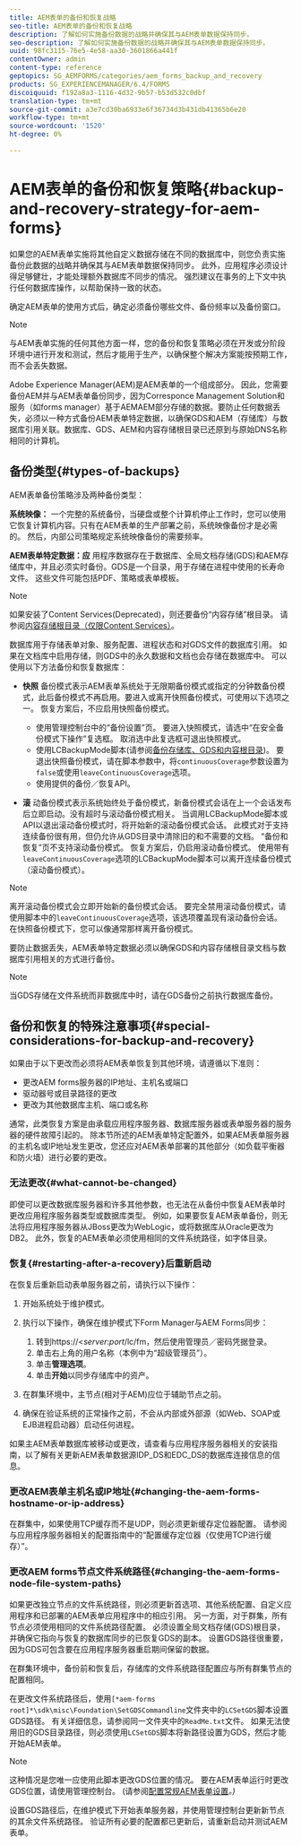 ```yaml
---
title: AEM表单的备份和恢复战略
seo-title: AEM表单的备份和恢复战略
description: 了解如何实施备份数据的战略并确保其与AEM表单数据保持同步。
seo-description: 了解如何实施备份数据的战略并确保其与AEM表单数据保持同步。
uuid: 98fc3115-76e5-4e58-aa30-3601866a441f
contentOwner: admin
content-type: reference
geptopics: SG_AEMFORMS/categories/aem_forms_backup_and_recovery
products: SG_EXPERIENCEMANAGER/6.4/FORMS
discoiquuid: f192a8a3-1116-4d32-9b57-b53d532c0dbf
translation-type: tm+mt
source-git-commit: a3e7cd30ba6933e6f36734d3b431db41365b6e20
workflow-type: tm+mt
source-wordcount: '1520'
ht-degree: 0%

---
```



# AEM表单的备份和恢复策略{#backup-and-recovery-strategy-for-aem-forms}

如果您的AEM表单实施将其他自定义数据存储在不同的数据库中，则您负责实施备份此数据的战略并确保其与AEM表单数据保持同步。 此外，应用程序必须设计得足够健壮，才能处理额外数据库不同步的情况。 强烈建议在事务的上下文中执行任何数据库操作，以帮助保持一致的状态。

确定AEM表单的使用方式后，确定必须备份哪些文件、备份频率以及备份窗口。

>[!NOTE]
>
>与AEM表单实施的任何其他方面一样，您的备份和恢复策略必须在开发或分阶段环境中进行开发和测试，然后才能用于生产，以确保整个解决方案能按预期工作，而不会丢失数据。

Adobe Experience Manager(AEM)是AEM表单的一个组成部分。 因此，您需要备份AEM并与AEM表单备份同步，因为Corresponce Management Solution和服务（如forms manager）基于AEMAEM部分存储的数据。要防止任何数据丢失，必须以一种方式备份AEM表单特定数据，以确保GDS和AEM（存储库）与数据库引用关联。数据库、GDS、AEM和内容存储根目录已还原到与原始DNS名称相同的计算机。

## 备份类型{#types-of-backups}

AEM表单备份策略涉及两种备份类型：

**系统映像：** 一个完整的系统备份，当硬盘或整个计算机停止工作时，您可以使用它恢复计算机内容。只有在AEM表单的生产部署之前，系统映像备份才是必需的。 然后，内部公司策略规定系统映像备份的需要频率。

**AEM表单特定数据：应** 用程序数据存在于数据库、全局文档存储(GDS)和AEM存储库中，并且必须实时备份。GDS是一个目录，用于存储在进程中使用的长寿命文件。 这些文件可能包括PDF、策略或表单模板。

>[!NOTE]
>
>如果安装了Content Services(Deprecated)，则还要备份“内容存储”根目录。 请参阅[内容存储根目录（仅限Content Services）](/help/forms/using/admin-help/files-back-recover.md#content-storage-root-directory-content-services-only)。

数据库用于存储表单对象、服务配置、进程状态和对GDS文件的数据库引用。 如果在文档库中启用存储，则GDS中的永久数据和文档也会存储在数据库中。 可以使用以下方法备份和恢复数据库：

* **快照** 备份模式表示AEM表单系统处于无限期备份模式或指定的分钟数备份模式，此后备份模式不再启用。要进入或离开快照备份模式，可使用以下选项之一。 恢复方案后，不应启用快照备份模式。

   * 使用管理控制台中的“备份设置”页。 要进入快照模式，请选中“在安全备份模式下操作”复选框。 取消选中此复选框可退出快照模式。
   * 使用LCBackupMode脚本(请参阅[备份存储库、GDS和内容根目录](/help/forms/using/admin-help/backing-aem-forms-data.md#back-up-the-database-gds-aem-repository-and-content-storage-root-directories))。 要退出快照备份模式，请在脚本参数中，将`continuousCoverage`参数设置为`false`或使用`leaveContinuousCoverage`选项。
   * 使用提供的备份／恢复API。 <!-- Fix broken link(see AEM forms API Reference section on AEM Forms Help and Tutorials page).-->

* **滚** 动备份模式表示系统始终处于备份模式，新备份模式会话在上一个会话发布后立即启动。没有超时与滚动备份模式相关。 当调用LCBackupMode脚本或API以退出滚动备份模式时，将开始新的滚动备份模式会话。 此模式对于支持连续备份很有用，但仍允许从GDS目录中清除旧的和不需要的文档。 “备份和恢复”页不支持滚动备份模式。 恢复方案后，仍启用滚动备份模式。 使用带有`leaveContinuousCoverage`选项的LCBackupMode脚本可以离开连续备份模式（滚动备份模式）。

>[!NOTE]
>
>离开滚动备份模式会立即开始新的备份模式会话。 要完全禁用滚动备份模式，请使用脚本中的`leaveContinuousCoverage`选项，该选项覆盖现有滚动备份会话。 在快照备份模式下，您可以像通常那样离开备份模式。

要防止数据丢失，AEM表单特定数据必须以确保GDS和内容存储根目录文档与数据库引用相关的方式进行备份。

>[!NOTE]
>
>当GDS存储在文件系统而非数据库中时，请在GDS备份之前执行数据库备份。

## 备份和恢复的特殊注意事项{#special-considerations-for-backup-and-recovery}

如果由于以下更改而必须将AEM表单恢复到其他环境，请遵循以下准则：

* 更改AEM forms服务器的IP地址、主机名或端口
* 驱动器号或目录路径的更改
* 更改为其他数据库主机、端口或名称

通常，此类恢复方案是由承载应用程序服务器、数据库服务器或表单服务器的服务器的硬件故障引起的。 除本节所述的AEM表单特定配置外，如果AEM表单服务器的主机名或IP地址发生更改，您还应对AEM表单部署的其他部分（如负载平衡器和防火墙）进行必要的更改。

### 无法更改{#what-cannot-be-changed}

即使可以更改数据库服务器和许多其他参数，也无法在从备份中恢复AEM表单时更改应用程序服务器类型或数据库类型。 例如，如果要恢复AEM表单备份，则无法将应用程序服务器从JBoss更改为WebLogic，或将数据库从Oracle更改为DB2。 此外，恢复的AEM表单必须使用相同的文件系统路径，如字体目录。

### 恢复{#restarting-after-a-recovery}后重新启动

在恢复后重新启动表单服务器之前，请执行以下操作：

1. 开始系统处于维护模式。
1. 执行以下操作，确保在维护模式下Form Manager与AEM Forms同步：

   1. 转到https://&lt;*server*:*port*/lc/fm，然后使用管理员／密码凭据登录。
   1. 单击右上角的用户名称（本例中为“超级管理员”）。
   1. 单击&#x200B;**管理选项**。
   1. 单击&#x200B;**开始**&#x200B;以同步存储库中的资产。

1. 在群集环境中，主节点(相对于AEM)应位于辅助节点之前。
1. 确保在验证系统的正常操作之前，不会从内部或外部源（如Web、SOAP或EJB进程启动器）启动任何进程。

如果主AEM表单数据库被移动或更改，请查看与应用程序服务器相关的安装指南，以了解有关更新AEM表单数据源IDP_DS和EDC_DS的数据库连接信息的信息。

### 更改AEM表单主机名或IP地址{#changing-the-aem-forms-hostname-or-ip-address}

在群集中，如果使用TCP缓存而不是UDP，则必须更新缓存定位器配置。 请参阅与应用程序服务器相关的配置指南中的“配置缓存定位器（仅使用TCP进行缓存）”。

### 更改AEM forms节点文件系统路径{#changing-the-aem-forms-node-file-system-paths}

如果更改独立节点的文件系统路径，则必须更新首选项、其他系统配置、自定义应用程序和已部署的AEM表单应用程序中的相应引用。 另一方面，对于群集，所有节点必须使用相同的文件系统路径配置。 必须设置全局文档存储(GDS)根目录，并确保它指向与恢复的数据库同步的已恢复GDS的副本。 设置GDS路径很重要，因为GDS可包含要在应用程序服务器重启期间保留的数据。

在群集环境中，备份前和恢复后，存储库的文件系统路径配置应与所有群集节点的配置相同。

在更改文件系统路径后，使用`[*aem-forms root]*\sdk\misc\Foundation\SetGDSCommandline`文件夹中的`LCSetGDS`脚本设置GDS路径。 有关详细信息，请参阅同一文件夹中的`ReadMe.txt`文件。 如果无法使用旧的GDS目录路径，则必须使用`LCSetGDS`脚本将新路径设置为GDS，然后才能开始AEM表单。

>[!NOTE]
>
>这种情况是您唯一应使用此脚本更改GDS位置的情况。 要在AEM表单运行时更改GDS位置，请使用管理控制台。 (请参阅[配置常规AEM表单设置](/help/forms/using/admin-help/configure-general-aem-forms-settings.md#configure-general-aem-forms-settings)*。)*

设置GDS路径后，在维护模式下开始表单服务器，并使用管理控制台更新新节点的其余文件系统路径。 验证所有必要的配置都已更新后，请重新启动并测试AEM表单。
